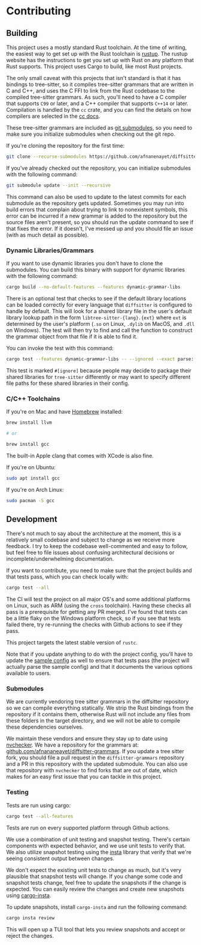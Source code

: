 # Contributing

## Building

This project uses a mostly standard Rust toolchain. At the time of writing, the
easiest way to get set up with the Rust toolchain is
[rustup](https://rustup.rs/). The rustup website has the instructions to get
you set up with Rust on any platform that Rust supports. This project uses
Cargo to build, like most Rust projects.

The only small caveat with this projects that isn't standard is that it has
bindings to tree-sitter, so it compiles tree-sitter grammars that are written
in C and C++, and uses the C FFI to link from the Rust codebase to the
compiled tree-sitter grammars. As such, you'll need to have a C compiler that
supports `C99` or later, and a C++ compiler that supports `C++14` or later.
Compilation is handled by the `cc` crate, and you can find the details on how
compilers are selected in the [cc docs](https://docs.rs/cc).

These tree-sitter grammars are included as [git
submodules](https://git-scm.com/book/en/v2/Git-Tools-Submodules), so you need
to make sure you initialize submodules when checking out the git repo.

If you're cloning the repository for the first time:

```sh
git clone --recurse-submodules https://github.com/afnanenayet/diffsitter.git
```

If you've already checked out the repository, you can initialize submodules
with the following command:

```sh
git submodule update --init --recursive
```

This command can also be used to update to the latest commits for each
submodule as the repository gets updated. Sometimes you may run into build
errors that complain about trying to link to nonexistent symbols, this error
can be incurred if a new grammar is added to the repository but the source
files aren't present, so you should run the update command to see if that fixes
the error. If it doesn't, I've messed up and you should file an issue
(with as much detail as possible).

### Dynamic Libraries/Grammars

If you want to use dynamic libraries you don't have to clone the submodules.
You can build this binary with support for dynamic libraries with the following
command:

```sh
cargo build --no-default-features --features dynamic-grammar-libs
```

There is an optional test that checks to see if the default library locations
can be loaded correctly for every language that `diffsitter` is configured to
handle by default. This will look for a shared library file in the user's
default library lookup path in the form `libtree-sitter-{lang}.{ext}` where
`ext` is determined by the user's platform (`.so` on Linux, `.dylib` on MacOS,
and `.dll` on Windows). The test will then try to find and call the function to
construct the grammar object from that file if it is able to find it.

You can invoke the test with this command:

```sh
cargo test --features dynamic-grammar-libs -- --ignored --exact parse::tests::dynamic_load_parsers
```

This test is marked `#[ignore]` because people may decide to package their
shared libraries for `tree-sitter` differently or may want to specify different
file paths for these shared libraries in their config.

### C/C++ Toolchains

If you're on Mac and have [Homebrew](https://brew.sh) installed:

```sh
brew install llvm

# or

brew install gcc
```

The built-in Apple clang that comes with XCode is also fine.

If you're on Ubuntu:

```sh
sudo apt install gcc
```

If you're on Arch Linux:

```sh
sudo pacman -S gcc
```

## Development

There's not much to say about the architecture at the moment, this is a
relatively small codebase and subject to change as we receive more feedback. I
try to keep the codebase well-commented and easy to follow, but feel free to
file issues about confusing architectural decisions or incomplete/underwhelming
documentation.

If you want to contribute, you need to make sure that the project builds and
that tests pass, which you can check locally with:

```sh
cargo test --all
```

The CI will test the project on all major OS's and some additional platforms on
Linux, such as ARM (using the `cross` toolchain). Having these checks all pass
is a prerequisite for getting any PR merged. I've found that tests can be a
little flaky on the Windows platform check, so if you see that tests failed
there, try re-running the checks with Github actions to see if they pass.

This project targets the latest stable version of `rustc`.

Note that if you update anything to do with the project config, you'll have to
update the [sample config](../assets/sample_config.json5) as well to ensure
that tests pass (the project will actually parse the sample config) and that
it documents the various options available to users.

### Submodules

We are currently vendoring tree sitter grammars in the diffsitter repository so
we can compile everything statically. We strip the Rust bindings from the
repository if it contains them, otherwise Rust will not include any files from
these folders in the target directory, and we will not be able to compile these
dependencies ourselves.

We maintain these vendors and ensure they stay up to date using
[nvchecker](https://github.com/lilydjwg/nvchecker). We have a repository for
the grammars at:
[github.com/afnananeayet/diffsitter-grammars](https://github.com/afnanenayet/diffsitter-grammars).
If you update a tree sitter fork, you should file a pull request in the
`diffsitter-grammars` repository and a PR in this repository with the updated
submodule. You can also use that repository with `nvchecker` to find
forks that are out of date, which makes for an easy first issue that you can
tackle in this project.

### Testing

Tests are run using cargo:

```sh
cargo test --all-features
```

Tests are run on every supported platform through Github actions.

We use a combination of unit testing and snapshot testing. There's certain
components with expected behavior, and we use unit tests to verify that. We
also utilize snapshot testing using the [insta](https://docs.rs/insta) library
that verify that we're seeing consistent output between changes.

We don't expect the existing unit tests to change as much, but it's very
plausible that snapshot tests will change. If you change some code and snapshot
tests change, feel free to update the snapshots if the change is expected. You
can easily review the changes and create new snapshots using
[cargo-insta](https://crates.io/crates/cargo-insta).

To update snapshots, install `cargo-insta` and run the following command:

```sh
cargo insta review
```

This will open up a TUI tool that lets you review snapshots and accept or
reject the changes.
